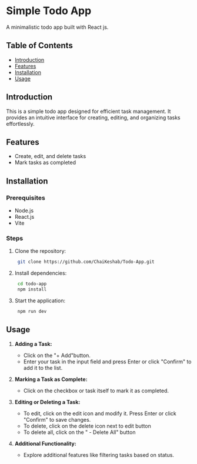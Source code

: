 # Simple Todo App

A minimalistic todo app built with React js.

## Table of Contents

- [Introduction](#introduction)
- [Features](#features)
- [Installation](#installation)
- [Usage](#usage)

## Introduction

This is a simple todo app designed for efficient task management. It provides an intuitive interface for creating, editing, and organizing tasks effortlessly.

## Features

- Create, edit, and delete tasks
- Mark tasks as completed

## Installation

### Prerequisites

- Node.js
- React.js
- Vite

### Steps

1. Clone the repository:

   ```bash
    git clone https://github.com/ChaiKeshab/Todo-App.git
   ```

2. Install dependencies:

   ```bash
    cd todo-app
    npm install

   ```

3. Start the application:

   ```bash
    npm run dev
   ```

## Usage

1. **Adding a Task:**

   - Click on the "+ Add"button.
   - Enter your task in the input field and press Enter or click "Confirm" to add it to the list.

2. **Marking a Task as Complete:**

   - Click on the checkbox or task itself to mark it as completed.

3. **Editing or Deleting a Task:**

   - To edit, click on the edit icon and modify it. Press Enter or click "Confirm" to save changes.
   - To delete, click on the delete icon next to edit button
   - To delete all, click on the " - Delete All" button

4. **Additional Functionality:**
   - Explore additional features like filtering tasks based on status.
